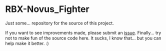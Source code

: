 # RBX-Novus_Fighter
Just some... repository for the source of this project.

If you want to see improvements made, please submit an [issue](https://github.com/shooter7620/RBX-Novus_Fighter/issues).
Finally... try not to make fun of the source code here. It sucks, I know that... but you can help make it better. :)
